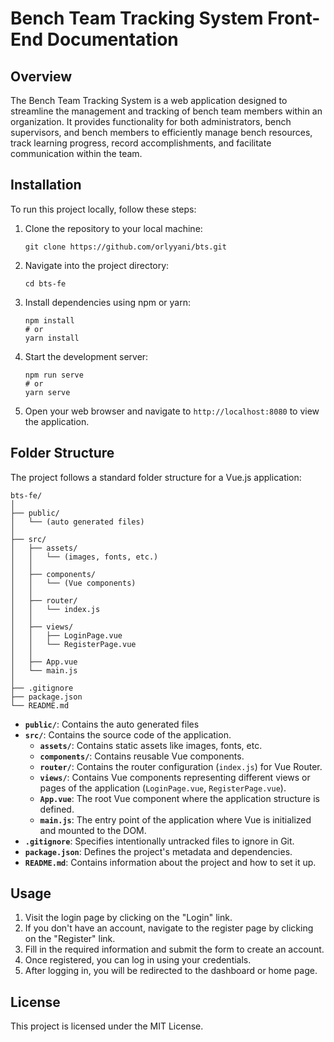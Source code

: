 # Bench Team Tracking System Front-End Documentation

## Overview

The Bench Team Tracking System is a web application designed to streamline the management and tracking of bench team members within an organization. It provides functionality for both administrators, bench supervisors, and bench members to efficiently manage bench resources, track learning progress, record accomplishments, and facilitate communication within the team.

## Installation

To run this project locally, follow these steps:

1. Clone the repository to your local machine:

   ```
   git clone https://github.com/orlyyani/bts.git
   ```

2. Navigate into the project directory:

   ```
   cd bts-fe
   ```

3. Install dependencies using npm or yarn:

   ```
   npm install
   # or
   yarn install
   ```

4. Start the development server:

   ```
   npm run serve
   # or
   yarn serve
   ```

5. Open your web browser and navigate to `http://localhost:8080` to view the application.

## Folder Structure

The project follows a standard folder structure for a Vue.js application:

```
bts-fe/
│
├── public/
│   └── (auto generated files)
│
├── src/
│   ├── assets/
│   │   └── (images, fonts, etc.)
│   │
│   ├── components/
│   │   └── (Vue components)
│   │
│   ├── router/
│   │   └── index.js
│   │
│   ├── views/
│   │   ├── LoginPage.vue
│   │   └── RegisterPage.vue
│   │
│   ├── App.vue
│   └── main.js
│
├── .gitignore
├── package.json
└── README.md
```

- **`public/`**: Contains the auto generated files
- **`src/`**: Contains the source code of the application.
  - **`assets/`**: Contains static assets like images, fonts, etc.
  - **`components/`**: Contains reusable Vue components.
  - **`router/`**: Contains the router configuration (`index.js`) for Vue Router.
  - **`views/`**: Contains Vue components representing different views or pages of the application (`LoginPage.vue`, `RegisterPage.vue`).
  - **`App.vue`**: The root Vue component where the application structure is defined.
  - **`main.js`**: The entry point of the application where Vue is initialized and mounted to the DOM.
- **`.gitignore`**: Specifies intentionally untracked files to ignore in Git.
- **`package.json`**: Defines the project's metadata and dependencies.
- **`README.md`**: Contains information about the project and how to set it up.

## Usage

1. Visit the login page by clicking on the "Login" link.
2. If you don't have an account, navigate to the register page by clicking on the "Register" link.
3. Fill in the required information and submit the form to create an account.
4. Once registered, you can log in using your credentials.
5. After logging in, you will be redirected to the dashboard or home page.

## License

This project is licensed under the MIT License.
